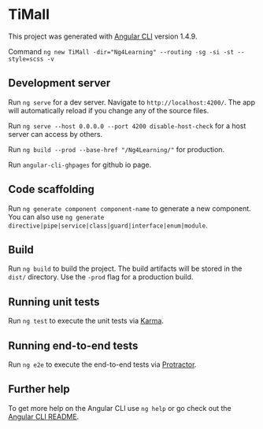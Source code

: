 # TiMall

This project was generated with [Angular CLI](https://github.com/angular/angular-cli) version 1.4.9.

Command `ng new TiMall -dir="Ng4Learning" --routing -sg -si -st --style=scss -v`

## Development server

Run `ng serve` for a dev server. Navigate to `http://localhost:4200/`. The app will automatically reload if you change any of the source files.

Run `ng serve --host 0.0.0.0 --port 4200 disable-host-check` for a host server can access by others.

Run `ng build --prod --base-href "/Ng4Learning/"` for production.

Run `angular-cli-ghpages` for github io page.

## Code scaffolding

Run `ng generate component component-name` to generate a new component. You can also use `ng generate directive|pipe|service|class|guard|interface|enum|module`.

## Build

Run `ng build` to build the project. The build artifacts will be stored in the `dist/` directory. Use the `-prod` flag for a production build.

## Running unit tests

Run `ng test` to execute the unit tests via [Karma](https://karma-runner.github.io).

## Running end-to-end tests

Run `ng e2e` to execute the end-to-end tests via [Protractor](http://www.protractortest.org/).

## Further help

To get more help on the Angular CLI use `ng help` or go check out the [Angular CLI README](https://github.com/angular/angular-cli/blob/master/README.md).
